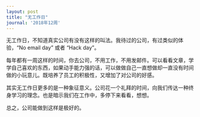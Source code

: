 ```yaml
---
layout: post
title: "无工作日"
journal: '2018年12周'
---
```


无工作日，不知道真实公司有没有这样的叫法。我待过的公司，有过类似的体验，“No email day” 或者 “Hack day”。

每年都有一周这样的时间，你去公司，不用工作，不用发邮件。可以看看文章，学学自己喜欢的东西，如果动手能力强的话，可以做做自己一直想做却一直没有时间做的小玩意儿。既培养了员工的积极性，又增加了对公司的好感。

其实无工作日更多的是一种象征意义。公司花一个礼拜的时间，向我们传达一种终身学习的理念。也是暗示我们在工作中，多停下来看看，想想。

总之，公司能做到这样是极好的。